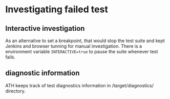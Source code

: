 # Investigating failed test

## Interactive investigation

As an alternative to set a breakpoint, that would stop the test suite and kept Jenkins and browser tunning for manual investigation. There is a environment variable `INTERACTIVE=true` to pause the suite whenever test fails.

## diagnostic information

ATH keeps track of test diagnostics information in /target/diagnostics/<TESTNAME> directory.
